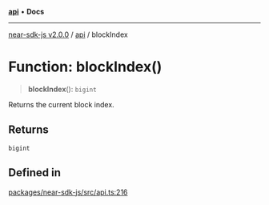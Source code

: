 [**api**](../README.md) • **Docs**

***

[near-sdk-js v2.0.0](../../packages.md) / [api](../README.md) / blockIndex

# Function: blockIndex()

> **blockIndex**(): `bigint`

Returns the current block index.

## Returns

`bigint`

## Defined in

[packages/near-sdk-js/src/api.ts:216](https://github.com/dim-daskalov/near-sdk-js/blob/f8f6e35ac266a6f748747b51c0b9a0192677684e/packages/near-sdk-js/src/api.ts#L216)
